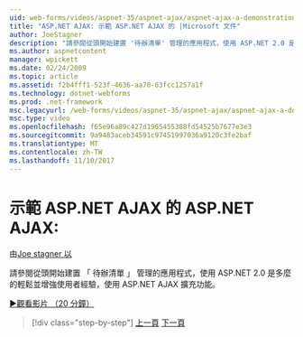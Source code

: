 ```yaml
---
uid: web-forms/videos/aspnet-35/aspnet-ajax/aspnet-ajax-a-demonstration-of-aspnet-ajax
title: "ASP.NET AJAX: 示範 ASP.NET AJAX 的 |Microsoft 文件"
author: JoeStagner
description: "請參閱從頭開始建置 '待辦清單' 管理的應用程式，使用 ASP.NET 2.0 是多麼的輕鬆並增強使用者經驗，使用 ASP.NET AJAX..."
ms.author: aspnetcontent
manager: wpickett
ms.date: 02/24/2009
ms.topic: article
ms.assetid: f2b4fff1-523f-4636-aa70-63fcc1257a1f
ms.technology: dotnet-webforms
ms.prod: .net-framework
msc.legacyurl: /web-forms/videos/aspnet-35/aspnet-ajax/aspnet-ajax-a-demonstration-of-aspnet-ajax
msc.type: video
ms.openlocfilehash: f65e96a89c427d1965455388fd54525b7677e3e3
ms.sourcegitcommit: 9a9483aceb34591c97451997036a9120c3fe2baf
ms.translationtype: MT
ms.contentlocale: zh-TW
ms.lasthandoff: 11/10/2017
---
```

<a name="aspnet-ajax-a-demonstration-of-aspnet-ajax"></a>示範 ASP.NET AJAX 的 ASP.NET AJAX:
====================
由[Joe stagner 以](https://github.com/JoeStagner)

請參閱從頭開始建置 「 待辦清單 」 管理的應用程式，使用 ASP.NET 2.0 是多麼的輕鬆並增強使用者經驗，使用 ASP.NET AJAX 擴充功能。

[&#9654;觀看影片 （20 分鐘）](https://channel9.msdn.com/Blogs/ASP-NET-Site-Videos/aspnet-ajax-a-demonstration-of-aspnet-ajax)

>[!div class="step-by-step"]
[上一頁](creating-and-using-an-ajax-enabled-web-service-in-a-web-site.md)
[下一頁](adonet-data-services-with-aspnet-ajax-support.md)
